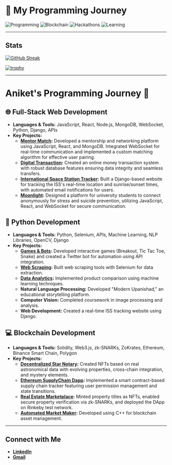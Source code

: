 # 🚀 My Programming Journey

![Programming](https://img.shields.io/badge/Code-Life-blue?style=for-the-badge&logo=visual-studio-code) 
![Blockchain](https://img.shields.io/badge/Blockchain-Future-brightgreen?style=for-the-badge&logo=ethereum)
![Hackathons](https://img.shields.io/badge/Hackathons-Challenging-orange?style=for-the-badge&logo=hack-the-box)
![Learning](https://img.shields.io/badge/Learning-Continuous-informational?style=for-the-badge&logo=udemy)

---
## Stats

<!-- ![Aniket's GitHub stats](https://github-readme-stats.vercel.app/api?username=aniket7r&show_icons=true&theme=radical)   -->

[![GitHub Streak](https://streak-stats.demolab.com?user=aniket7r&theme=radical)](https://git.io/streak-stats)

[![trophy](https://github-profile-trophy.vercel.app/?username=aniket7r&theme=radical&row=1&column=3&title=MultiLanguage,Commit,Repositories)](https://github.com/ryo-ma/github-profile-trophy)

---
<!---
## 🛠️ Skills

- **Programming Languages:**  C, C++, Python, JavaScript
- **Web Development:** HTML, CSS, React, Node.js, Django, Tailwind, TypeScript, Prisma ORC
- **Database Management:** MongoDB, MySQL
- **Blockchain Development:** Solidity, Web3.js, zk-SNARKs, ZoKrates, Polygon, Chai, Hardhat, Truffle, Gnache, Chainlink, Base
- **Data Analysis:** Machine Learning, Data Analytics
- **Natural Language Processing:** Text Analysis, Language Modeling
- **Digital Marketing:** SEO, Content Strategy, Google Analytics
- **Scripting:** Google Apps Script
- **Tools & Technologies:** Git, Docker, WebSocket, APIs

---
-->

# Aniket's Programming Journey 🚀
<!--
## 🌱 Early Learning
- **Languages:** C, C++, Python
- **Projects:** Started with basic console applications, understanding fundamental programming concepts, data structures, and algorithms.
-->

## 🌐 Full-Stack Web Development

- **Languages & Tools:** JavaScript, React, Node.js, MongoDB, WebSocket, Python, Django, APIs
- **Key Projects:**
  - **[Mentor Match](https://github.com/aniket7r/mentorMatch):** Developed a mentorship and networking platform using JavaScript, React, and MongoDB. Integrated WebSocket for real-time communication and implemented a custom matching algorithm for effective user pairing.
  - **[Digital Transaction](https://github.com/aniket7r/Digital-Transaction):** Created an online money transaction system with robust database features ensuring data integrity and seamless transfers.
  - **[International Space Station Tracker](https://github.com/aniket7r/ISS-Tracker):** Built a Django-based website for tracking the ISS's real-time location and sunrise/sunset times, with automated email notifications for users.
  - **[Moonlight](https://github.com/aniket7r/moonlight):** Designed a platform for university students to connect anonymously for stress and suicide prevention, utilizing JavaScript, React, and WebSocket for secure communication.

## 🐍 Python Development

- **Languages & Tools:** Python, Selenium, APIs, Machine Learning, NLP Libraries, OpenCV, Django
- **Key Projects:**
  - **[Games & Bots](https://github.com/aniket7r/Python-Projects):** Developed interactive games (Breakout, Tic Tac Toe, Snake) and created a Twitter bot for automation using API integration.
  - **[Web Scraping](https://github.com/aniket7r/Python-Projects):** Built web scraping tools with Selenium for data extraction.
  - **[Data Analytics](https://github.com/aniket7r/Product-Comparison):** Implemented product comparison using machine learning techniques.
  - **Natural Language Processing:** Developed "Modern Upanishad," an educational storytelling platform.
  - **Computer Vision:** Completed coursework in image processing and analysis.
  - **Web Development:** Created a real-time ISS tracking website using Django. 

## 💻 Blockchain Development

- **Languages & Tools:** Solidity, Web3.js, zk-SNARKs, ZoKrates, Ethereum, Binance Smart Chain, Polygon
- **Key Projects:**
  - **[Decentralized Star Notary](https://github.com/aniket7r/Star_Notary):** Created NFTs based on real astronomical data with evolving properties, cross-chain integration, and mystery elements.
  - **[Ethereum SupplyChain Dapp](https://github.com/aniket7r/ethereum-supply-chain-n-data-audit-dapp):** Implemented a smart contract-based supply chain tracker featuring user permission management and state transitions.
  - **[Real Estate Marketplace](https://github.com/aniket7r/Ethereum-Real-Sate-Market-Place):** Minted property titles as NFTs, enabled secure property verification via zk-SNARKs, and deployed the DApp on Rinkeby test network.
  - **[Automated Market Maker](https://github.com/aniket7r/Automated-Market-Maker):** Developed using C++ for blockchain asset management.

---

## Connect with Me
- **[LinkedIn](https://linkedin.com/in/aniket)**
- **[Gmail](mailto:aniketkumar6256@gmail.com)**
